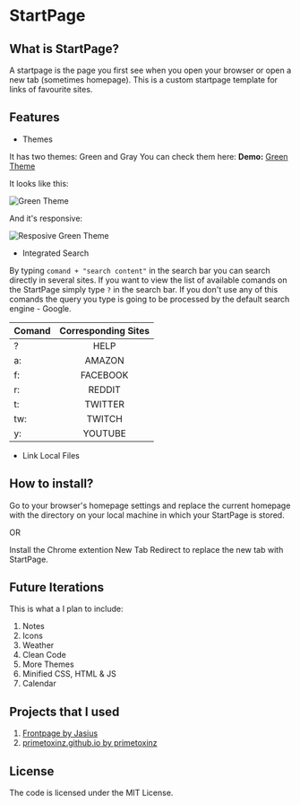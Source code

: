 # StartPage

## What is StartPage?

A startpage is the page you first see when you open your browser or open a new tab (sometimes homepage).
This is a custom startpage template for links of favourite sites.

## Features

+ Themes

It has two themes: Green and Gray
You can check them here:
**Demo:** [Green Theme](https://mlvnt.github.io/StartPage/)

It looks like this:

![Green Theme](https://github.com/mlvnt/StartPage/raw/master/assets/images/green-theme.png)

And it's responsive:

![Resposive Green Theme](https://github.com/mlvnt/StartPage/raw/master/assets/images/green-theme-responsive.png)

+ Integrated Search

By typing `comand + "search content"` in the search bar you can search directly in several sites.
If you want to view the list of available comands on the StartPage simply type `?` in the search bar.
If you don't use any of this comands the query you type is going to be processed by the default search engine - Google.

| Comand      | Corresponding Sites          |
| ------------- |:-------------:|
| ?      | HELP |
| a:      | AMAZON     |
| f: | FACEBOOK      |
| r:      | REDDIT |
| t:      | TWITTER     |
| tw: | TWITCH      |
| y: | YOUTUBE      |  

+ Link Local Files

## How to install?

Go to your browser's homepage settings and replace the current homepage with the
directory on your local machine in which your StartPage is stored. 

OR

Install the Chrome extention New Tab Redirect to replace the new tab with StartPage.

## Future Iterations

This is what a I plan to include:

1. Notes
2. Icons
3. Weather
4. Clean Code
5. More Themes
6. Minified CSS, HTML & JS
7. Calendar

## Projects that I used

1. [Frontpage by Jasius](https://github.com/Jasius/Frontpage) 
2. [primetoxinz.github.io by primetoxinz](https://github.com/primetoxinz/primetoxinz.github.io) 

## License

The code is licensed under the MIT License.


